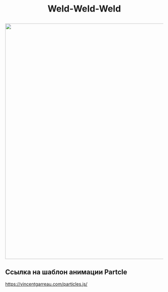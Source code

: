 <h1 align="center">Weld-Weld-Weld</h1>
<h2 align="center">
<img src="[assets/demoTitle.gif](https://github.com/Vaudoux/weld/blob/main/assets/demoTitle.gif?raw=true)" width="750"/>



## Ссылка на шаблон анимации Partcle
https://vincentgarreau.com/particles.js/
